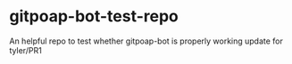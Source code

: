 # gitpoap-bot-test-repo
An helpful repo to test whether gitpoap-bot is properly working
update for tyler/PR1